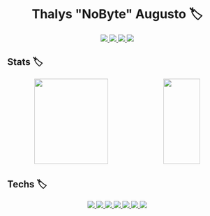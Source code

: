 <h1 align="center"> Thalys "NoByte" Augusto 🏷️ </h1>
<div align="center">
  <a href="https://www.linkedin.com/in/nobyte/" target="_blank">
    <img src="https://img.shields.io/badge/-Linkedin-blue?style=for-the-badge&logo=linkedin&logoColor=white" target="_blank">
  </a>
  <a href="mailto:nobyte_dev@hotmail.com" target="_blank">
    <img src="https://img.shields.io/badge/-contato-blue?style=for-the-badge&logo=microsoftoutlook&logoColor=white" target="_blank">
  </a>
  <a href="https://pt.stackoverflow.com/users/316320/nobyte-dev" target="_blank">
    <img src="https://img.shields.io/badge/-Stackoverflow-blue?style=for-the-badge&logo=stackoverflow&logoColor=white" target="_blank">
  </a>
  <a href="https://www.behance.net/nobyte" target="_blank">
    <img src="https://img.shields.io/badge/-behance-blue?style=for-the-badge&logo=behance&logoColor=white" target="_blank">
  </a>
</div>

## Stats 🏷️
<div align="center">
<img width="58%" height="195px" src="https://github-readme-stats.vercel.app/api?username=nobyte-dev&show_icons=true&theme=dark&bg_color=00000000&hide_border=true"/>
<img width="41%" height="195px" src="https://github-readme-stats.vercel.app/api/top-langs/?username=nobyte-dev&hide_progress=false&layout=compact&hide_border=true&theme=dark&bg_color=00000000"/>
</div>

## Techs 🏷️
<div align="center">
<a href="#">
    <img src="https://img.shields.io/badge/ruby-CC342D?style=for-the-badge&logo=ruby&logoColor=white">
  </a>
<a href="#">
    <img src="https://img.shields.io/badge/rubyonrails-D30001?style=for-the-badge&logo=rubyonrails&logoColor=white">
  </a>
<a href="#">
    <img src="https://img.shields.io/badge/MySQL-005C84?style=for-the-badge&logo=mysql&logoColor=white">
  </a>
<a href="#">
    <img src="https://img.shields.io/badge/CSharp-1572B6?style=for-the-badge&logo=csharp&logoColor=white">
  </a>
<a href="#">
    <img src="https://img.shields.io/badge/.NET-1572B6?style=for-the-badge&logo=dotnet&logoColor=white">
  </a>
<a href="#">
    <img src="https://img.shields.io/badge/CSS3-1572B6?style=for-the-badge&logo=css3&logoColor=white">
  </a>
<a href="#">
    <img src="https://img.shields.io/badge/HTML5-E34F26?style=for-the-badge&logo=html5&logoColor=white">
  </a>
</div>
